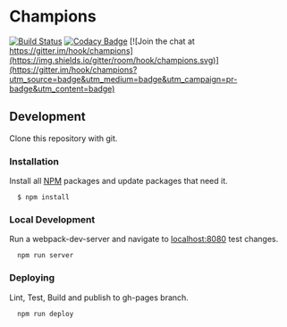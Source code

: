 # Champions

[![Build Status](https://travis-ci.org/hook/champions.svg?branch=master)](https://travis-ci.org/hook/champions)
[![Codacy Badge](https://api.codacy.com/project/badge/grade/baba36c6f40645d78a4479a2d5e51e8f)](https://www.codacy.com/app/gabrielhook/champions)
[![Join the chat at https://gitter.im/hook/champions](https://img.shields.io/gitter/room/hook/champions.svg)](https://gitter.im/hook/champions?utm_source=badge&utm_medium=badge&utm_campaign=pr-badge&utm_content=badge)

## Development

  Clone this repository with git.

### Installation

  Install all [NPM](https://www.npmjs.com/) packages and update packages that need it.

```
  $ npm install
```


### Local Development

  Run a webpack-dev-server and navigate to [localhost:8080](http://localhost:8080) test changes. 

```
  npm run server
```
### Deploying

  Lint, Test, Build and publish to gh-pages branch.

```
  npm run deploy
```
